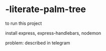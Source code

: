# -literate-palm-tree

to run this project

install express, express-handlebars, nodemon

problem:
described in telegram
